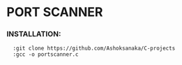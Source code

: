# PORT SCANNER

### **INSTALLATION**:
      :git clone https://github.com/Ashoksanaka/C-projects
      :gcc -o portscanner.c
